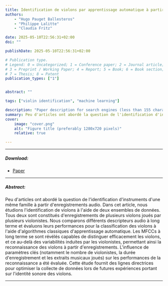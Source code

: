 ```yaml
---
title: Identification de violons par apprentissage automatique à partir de descripteurs audio issus d'enregistrements de plusieurs violonistes
authors:
    - "Hugo Pauget Ballesteros"
    - "Philippe Lalitte"
    - "Claudia Fritz"

date: 2025-05-10T22:56:31+02:00
doi: ""

publishDate: 2025-05-10T22:56:31+02:00

# Publication type.
# Legend: 0 = Uncategorized; 1 = Conference paper; 2 = Journal article;
# 3 = Preprint / Working Paper; 4 = Report; 5 = Book; 6 = Book section;
# 7 = Thesis; 8 = Patent
publication_types: ["1"]


abstract: ""

tags: ["violin identification", "machine learning"]

description: "Paper description for search engines (less than 155 characters)" 
summary: Peu d'articles ont abordé la question de l'identification d'instruments d'une même famille à partir d'enregistrements audio. Dans cet article, nous étudions l'identification de violons à l'aide de deux ensembles de données. Tous deux sont constitués d'enregistrements de plusieurs violons joués par plusieurs violonistes. Nous comparons différents descripteurs audio à long terme et évaluons leurs performances pour la classification des violons à l'aide d'algorithmes classiques d'apprentissage automatique. Les MFCCs à long terme se sont révélés capables de distinguer efficacement les violons, et ce au-delà des variabilités induites par les violonistes, permettant ainsi la reconnaissance des violons à partir d'enregistrements. L'influence de paramètres clés (notamment le nombre de violonistes, la durée d'enregistrement et les extraits musicaux joués) sur les performances de la reconnaissance a été évaluée. Cette étude fournit des lignes directrices pour optimiser la collecte de données lors de futures expériences portant sur l'identité sonore des violons.
cover:
    image: "cover.png"
    alt: "Figure title (preferably 1280x720 pixels)"
    relative: true

---
```


---

##### Download:

- [Paper](abstract.pdf)

---

##### Abstract:

Peu d'articles ont abordé la question de l'identification d'instruments d'une même famille à partir d'enregistrements audio. Dans cet article, nous étudions l'identification de violons à l'aide de deux ensembles de données. Tous deux sont constitués d'enregistrements de plusieurs violons joués par plusieurs violonistes. Nous comparons différents descripteurs audio à long terme et évaluons leurs performances pour la classification des violons à l'aide d'algorithmes classiques d'apprentissage automatique. Les MFCCs à long terme se sont révélés capables de distinguer efficacement les violons, et ce au-delà des variabilités induites par les violonistes, permettant ainsi la reconnaissance des violons à partir d'enregistrements. L'influence de paramètres clés (notamment le nombre de violonistes, la durée d'enregistrement et les extraits musicaux joués) sur les performances de la reconnaissance a été évaluée. Cette étude fournit des lignes directrices pour optimiser la collecte de données lors de futures expériences portant sur l'identité sonore des violons.

---